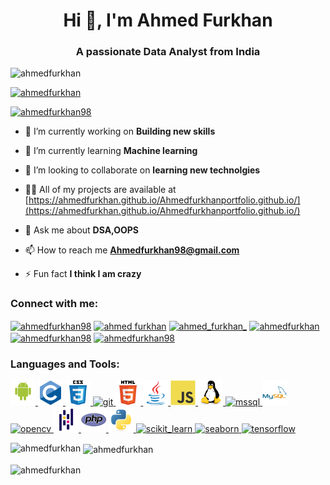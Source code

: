 <h1 align="center">Hi 👋, I'm Ahmed Furkhan</h1>
<h3 align="center">A passionate Data Analyst from India</h3>

<p align="left"> <img src="https://komarev.com/ghpvc/?username=ahmedfurkhan&label=Profile%20views&color=0e75b6&style=flat" alt="ahmedfurkhan" /> </p>

<p align="left"> <a href="https://github.com/ryo-ma/github-profile-trophy"><img src="https://github-profile-trophy.vercel.app/?username=ahmedfurkhan" alt="ahmedfurkhan" /></a> </p>

<p align="left"> <a href="https://twitter.com/ahmedfurkhan98" target="blank"><img src="https://img.shields.io/twitter/follow/ahmedfurkhan98?logo=twitter&style=for-the-badge" alt="ahmedfurkhan98" /></a> </p>

- 🔭 I’m currently working on **Building new skills**

- 🌱 I’m currently learning **Machine learning**

- 👯 I’m looking to collaborate on **learning new technolgies**

- 👨‍💻 All of my projects are available at [https://ahmedfurkhan.github.io/Ahmedfurkhanportfolio.github.io/](https://ahmedfurkhan.github.io/Ahmedfurkhanportfolio.github.io/)

- 💬 Ask me about **DSA,OOPS**

- 📫 How to reach me **Ahmedfurkhan98@gmail.com**

- ⚡ Fun fact **I think I am crazy**

<h3 align="left">Connect with me:</h3>
<p align="left">
<a href="https://twitter.com/ahmedfurkhan98" target="blank"><img align="center" src="https://raw.githubusercontent.com/rahuldkjain/github-profile-readme-generator/master/src/images/icons/Social/twitter.svg" alt="ahmedfurkhan98" height="30" width="40" /></a>
<a href="https://linkedin.com/in/ahmed furkhan" target="blank"><img align="center" src="https://raw.githubusercontent.com/rahuldkjain/github-profile-readme-generator/master/src/images/icons/Social/linked-in-alt.svg" alt="ahmed furkhan" height="30" width="40" /></a>
<a href="https://instagram.com/ahmed_furkhan_" target="blank"><img align="center" src="https://raw.githubusercontent.com/rahuldkjain/github-profile-readme-generator/master/src/images/icons/Social/instagram.svg" alt="ahmed_furkhan_" height="30" width="40" /></a>
<a href="https://www.codechef.com/users/ahmedfurkhan" target="blank"><img align="center" src="https://cdn.jsdelivr.net/npm/simple-icons@3.1.0/icons/codechef.svg" alt="ahmedfurkhan" height="30" width="40" /></a>
<a href="https://www.hackerrank.com/ahmedfurkhan98" target="blank"><img align="center" src="https://raw.githubusercontent.com/rahuldkjain/github-profile-readme-generator/master/src/images/icons/Social/hackerrank.svg" alt="ahmedfurkhan98" height="30" width="40" /></a>
<a href="https://www.leetcode.com/ahmedfurkhan98" target="blank"><img align="center" src="https://raw.githubusercontent.com/rahuldkjain/github-profile-readme-generator/master/src/images/icons/Social/leet-code.svg" alt="ahmedfurkhan98" height="30" width="40" /></a>
</p>

<h3 align="left">Languages and Tools:</h3>
<p align="left"> <a href="https://developer.android.com" target="_blank" rel="noreferrer"> <img src="https://raw.githubusercontent.com/devicons/devicon/master/icons/android/android-original-wordmark.svg" alt="android" width="40" height="40"/> </a> <a href="https://www.cprogramming.com/" target="_blank" rel="noreferrer"> <img src="https://raw.githubusercontent.com/devicons/devicon/master/icons/c/c-original.svg" alt="c" width="40" height="40"/> </a> <a href="https://www.w3schools.com/css/" target="_blank" rel="noreferrer"> <img src="https://raw.githubusercontent.com/devicons/devicon/master/icons/css3/css3-original-wordmark.svg" alt="css3" width="40" height="40"/> </a> <a href="https://git-scm.com/" target="_blank" rel="noreferrer"> <img src="https://www.vectorlogo.zone/logos/git-scm/git-scm-icon.svg" alt="git" width="40" height="40"/> </a> <a href="https://www.w3.org/html/" target="_blank" rel="noreferrer"> <img src="https://raw.githubusercontent.com/devicons/devicon/master/icons/html5/html5-original-wordmark.svg" alt="html5" width="40" height="40"/> </a> <a href="https://www.java.com" target="_blank" rel="noreferrer"> <img src="https://raw.githubusercontent.com/devicons/devicon/master/icons/java/java-original.svg" alt="java" width="40" height="40"/> </a> <a href="https://developer.mozilla.org/en-US/docs/Web/JavaScript" target="_blank" rel="noreferrer"> <img src="https://raw.githubusercontent.com/devicons/devicon/master/icons/javascript/javascript-original.svg" alt="javascript" width="40" height="40"/> </a> <a href="https://www.linux.org/" target="_blank" rel="noreferrer"> <img src="https://raw.githubusercontent.com/devicons/devicon/master/icons/linux/linux-original.svg" alt="linux" width="40" height="40"/> </a> <a href="https://www.microsoft.com/en-us/sql-server" target="_blank" rel="noreferrer"> <img src="https://www.svgrepo.com/show/303229/microsoft-sql-server-logo.svg" alt="mssql" width="40" height="40"/> </a> <a href="https://www.mysql.com/" target="_blank" rel="noreferrer"> <img src="https://raw.githubusercontent.com/devicons/devicon/master/icons/mysql/mysql-original-wordmark.svg" alt="mysql" width="40" height="40"/> </a> <a href="https://opencv.org/" target="_blank" rel="noreferrer"> <img src="https://www.vectorlogo.zone/logos/opencv/opencv-icon.svg" alt="opencv" width="40" height="40"/> </a> <a href="https://pandas.pydata.org/" target="_blank" rel="noreferrer"> <img src="https://raw.githubusercontent.com/devicons/devicon/2ae2a900d2f041da66e950e4d48052658d850630/icons/pandas/pandas-original.svg" alt="pandas" width="40" height="40"/> </a> <a href="https://www.php.net" target="_blank" rel="noreferrer"> <img src="https://raw.githubusercontent.com/devicons/devicon/master/icons/php/php-original.svg" alt="php" width="40" height="40"/> </a> <a href="https://www.python.org" target="_blank" rel="noreferrer"> <img src="https://raw.githubusercontent.com/devicons/devicon/master/icons/python/python-original.svg" alt="python" width="40" height="40"/> </a> <a href="https://scikit-learn.org/" target="_blank" rel="noreferrer"> <img src="https://upload.wikimedia.org/wikipedia/commons/0/05/Scikit_learn_logo_small.svg" alt="scikit_learn" width="40" height="40"/> </a> <a href="https://seaborn.pydata.org/" target="_blank" rel="noreferrer"> <img src="https://seaborn.pydata.org/_images/logo-mark-lightbg.svg" alt="seaborn" width="40" height="40"/> </a> <a href="https://www.tensorflow.org" target="_blank" rel="noreferrer"> <img src="https://www.vectorlogo.zone/logos/tensorflow/tensorflow-icon.svg" alt="tensorflow" width="40" height="40"/> </a> </p>

<p><img align="left" src="https://github-readme-stats.vercel.app/api/top-langs?username=ahmedfurkhan&show_icons=true&locale=en&layout=compact" alt="ahmedfurkhan" /></p>

<p>&nbsp;<img align="center" src="https://github-readme-stats.vercel.app/api?username=ahmedfurkhan&show_icons=true&locale=en" alt="ahmedfurkhan" /></p>

<p><img align="center" src="https://github-readme-streak-stats.herokuapp.com/?user=ahmedfurkhan&" alt="ahmedfurkhan" /></p>
